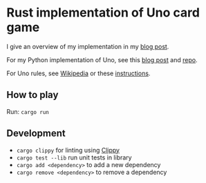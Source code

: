 # Rust implementation of Uno card game

I give an overview of my implementation in my [blog post](https://www.mloning.com/posts/implementing-uno-card-game-in-rust/).

For my Python implementation of Uno, see this [blog post](https://www.mloning.com/posts/implementing-uno-card-game-in-python) and [repo](https://github.com/mloning/uno-py).

For Uno rules, see [Wikipedia](<https://en.m.wikipedia.org/wiki/Uno_(card_game)>) or these [instructions](<https://service.mattel.com/instruction_sheets/UNO%20Power%20Grab%20Rules.pdf>).

## How to play

Run: `cargo run`

## Development

* `cargo clippy` for linting using [Clippy](https://github.com/rust-lang/rust-clippy)
* `cargo test --lib` run unit tests in library 
* `cargo add <dependency>` to add a new dependency
* `cargo remove <dependency>` to remove a dependency

